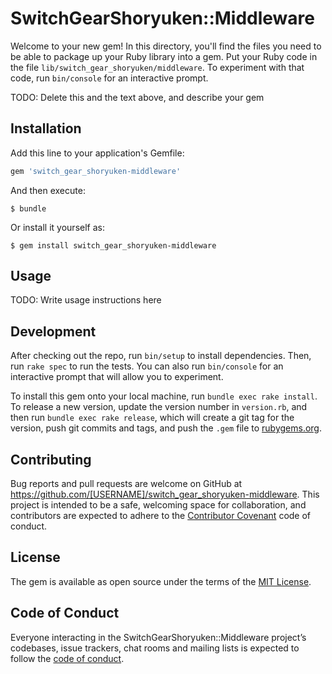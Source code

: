 # SwitchGearShoryuken::Middleware

Welcome to your new gem! In this directory, you'll find the files you need to be able to package up your Ruby library into a gem. Put your Ruby code in the file `lib/switch_gear_shoryuken/middleware`. To experiment with that code, run `bin/console` for an interactive prompt.

TODO: Delete this and the text above, and describe your gem

## Installation

Add this line to your application's Gemfile:

```ruby
gem 'switch_gear_shoryuken-middleware'
```

And then execute:

    $ bundle

Or install it yourself as:

    $ gem install switch_gear_shoryuken-middleware

## Usage

TODO: Write usage instructions here

## Development

After checking out the repo, run `bin/setup` to install dependencies. Then, run `rake spec` to run the tests. You can also run `bin/console` for an interactive prompt that will allow you to experiment.

To install this gem onto your local machine, run `bundle exec rake install`. To release a new version, update the version number in `version.rb`, and then run `bundle exec rake release`, which will create a git tag for the version, push git commits and tags, and push the `.gem` file to [rubygems.org](https://rubygems.org).

## Contributing

Bug reports and pull requests are welcome on GitHub at https://github.com/[USERNAME]/switch_gear_shoryuken-middleware. This project is intended to be a safe, welcoming space for collaboration, and contributors are expected to adhere to the [Contributor Covenant](http://contributor-covenant.org) code of conduct.

## License

The gem is available as open source under the terms of the [MIT License](http://opensource.org/licenses/MIT).

## Code of Conduct

Everyone interacting in the SwitchGearShoryuken::Middleware project’s codebases, issue trackers, chat rooms and mailing lists is expected to follow the [code of conduct](https://github.com/[USERNAME]/switch_gear_shoryuken-middleware/blob/master/CODE_OF_CONDUCT.md).
